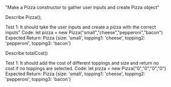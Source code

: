 "Make a Pizza constructor to gather user inputs and create Pizza object"

Describe Pizza();

Test 1: It should take the user inputs and create a pizza with the correct inputs"
Code:
  let pizza = new Pizza("small","cheese","pepperoni","bacon")
Expected Return:
  Pizza {size: 'small', topping1: 'cheese', topping2: 'pepperoni', topping3: 'bacon'}

Describe totalCost()

Test 1: It should add the cost of different toppings and size and return no cost if no toppings are selected.
Code: 
   let pizza = new Pizza("0","0","0","0")
Expected Return:
  Pizza {size: 'small', topping1: 'cheese', topping2: 'pepperoni', topping3: 'bacon'}
